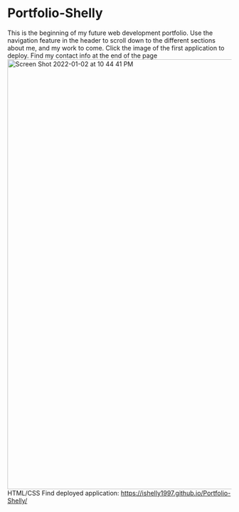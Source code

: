 # Portfolio-Shelly
This is the beginning of my future web development portfolio. Use the navigation feature in the header to scroll down to the different sections about me, and my work to come. Click the image of the first application to deploy. Find my contact info at the end of the page
<img width="966" alt="Screen Shot 2022-01-02 at 10 44 41 PM" src="https://user-images.githubusercontent.com/95631495/147898442-4bcdb9f5-e4b1-4bb7-89ea-57e3de11b70e.png">
HTML/CSS
Find deployed application: https://ishelly1997.github.io/Portfolio-Shelly/
